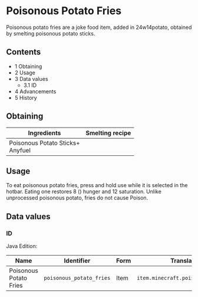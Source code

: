 # Poisonous Potato Fries
Poisonous potato fries are a joke food item, added in 24w14potato, obtained by smelting poisonous potato sticks.

## Contents
- 1 Obtaining
- 2 Usage
- 3 Data values
	- 3.1 ID
- 4 Advancements
- 5 History

## Obtaining
| Ingredients                          | Smelting recipe |
|--------------------------------------|-----------------|
| Poisonous Potato Sticks+<br/>Anyfuel |                 |

## Usage
To eat poisonous potato fries, press and hold use while it is selected in the hotbar. Eating one restores 8 () hunger and 12 saturation. Unlike unprocessed poisonous potato, fries do not cause Poison.

## Data values
### ID
Java Edition:

| Name                   | Identifier               | Form | Translation key                         |
|------------------------|--------------------------|------|-----------------------------------------|
| Poisonous Potato Fries | `poisonous_potato_fries` | Item | `item.minecraft.poisonous_potato_fries` |

